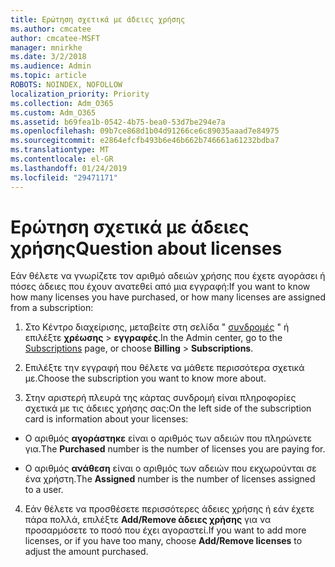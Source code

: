 ```yaml
---
title: Ερώτηση σχετικά με άδειες χρήσης
ms.author: cmcatee
author: cmcatee-MSFT
manager: mnirkhe
ms.date: 3/2/2018
ms.audience: Admin
ms.topic: article
ROBOTS: NOINDEX, NOFOLLOW
localization_priority: Priority
ms.collection: Adm_O365
ms.custom: Adm_O365
ms.assetid: b69fea1b-0542-4b75-bea0-53d7be294e7a
ms.openlocfilehash: 09b7ce868d1b04d91266ce6c89035aaad7e84975
ms.sourcegitcommit: e2864efcfb493b6e46b662b746661a61232bdba7
ms.translationtype: MT
ms.contentlocale: el-GR
ms.lasthandoff: 01/24/2019
ms.locfileid: "29471171"
---
```

# <a name="question-about-licenses"></a><span data-ttu-id="a24fb-102">Ερώτηση σχετικά με άδειες χρήσης</span><span class="sxs-lookup"><span data-stu-id="a24fb-102">Question about licenses</span></span>

<span data-ttu-id="a24fb-103">Εάν θέλετε να γνωρίζετε τον αριθμό αδειών χρήσης που έχετε αγοράσει ή πόσες άδειες που έχουν ανατεθεί από μια εγγραφή:</span><span class="sxs-lookup"><span data-stu-id="a24fb-103">If you want to know how many licenses you have purchased, or how many licenses are assigned from a subscription:</span></span>
  
1. <span data-ttu-id="a24fb-104">Στο Κέντρο διαχείρισης, μεταβείτε στη σελίδα " [συνδρομές](https://go.microsoft.com/fwlink/p/?linkid=842054) " ή επιλέξτε **χρέωσης** \> **εγγραφές**.</span><span class="sxs-lookup"><span data-stu-id="a24fb-104">In the Admin center, go to the [Subscriptions](https://go.microsoft.com/fwlink/p/?linkid=842054) page, or choose **Billing** \> **Subscriptions**.</span></span>
    
2. <span data-ttu-id="a24fb-105">Επιλέξτε την εγγραφή που θέλετε να μάθετε περισσότερα σχετικά με.</span><span class="sxs-lookup"><span data-stu-id="a24fb-105">Choose the subscription you want to know more about.</span></span>
    
3. <span data-ttu-id="a24fb-106">Στην αριστερή πλευρά της κάρτας συνδρομή είναι πληροφορίες σχετικά με τις άδειες χρήσης σας:</span><span class="sxs-lookup"><span data-stu-id="a24fb-106">On the left side of the subscription card is information about your licenses:</span></span>
    
  - <span data-ttu-id="a24fb-107">Ο αριθμός **αγοράστηκε** είναι ο αριθμός των αδειών που πληρώνετε για.</span><span class="sxs-lookup"><span data-stu-id="a24fb-107">The **Purchased** number is the number of licenses you are paying for.</span></span> 
    
  - <span data-ttu-id="a24fb-108">Ο αριθμός **ανάθεση** είναι ο αριθμός των αδειών που εκχωρούνται σε ένα χρήστη.</span><span class="sxs-lookup"><span data-stu-id="a24fb-108">The **Assigned** number is the number of licenses assigned to a user.</span></span> 
    
4. <span data-ttu-id="a24fb-109">Εάν θέλετε να προσθέσετε περισσότερες άδειες χρήσης ή εάν έχετε πάρα πολλά, επιλέξτε **Add/Remove άδειες χρήσης** για να προσαρμόσετε το ποσό που έχει αγοραστεί.</span><span class="sxs-lookup"><span data-stu-id="a24fb-109">If you want to add more licenses, or if you have too many, choose **Add/Remove licenses** to adjust the amount purchased.</span></span> 
    

